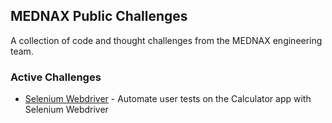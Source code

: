 MEDNAX Public Challenges
---

A collection of code and thought challenges from the MEDNAX engineering team. 

### Active Challenges 

- [Selenium Webdriver](./selenium-webdriver-calculator/README.md) - Automate user tests on the Calculator app with Selenium Webdriver
